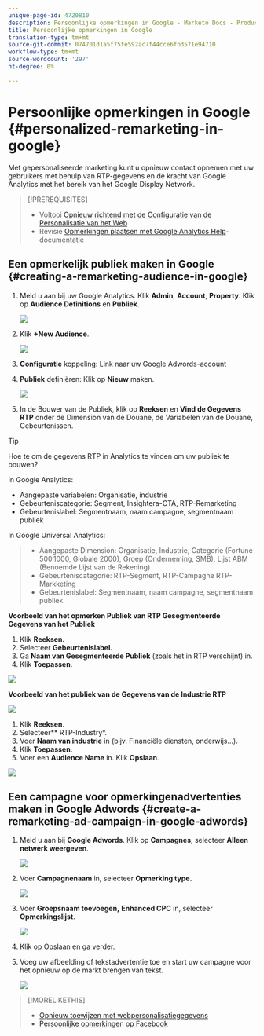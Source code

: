 ```yaml
---
unique-page-id: 4720810
description: Persoonlijke opmerkingen in Google - Marketo Docs - Productdocumentatie
title: Persoonlijke opmerkingen in Google
translation-type: tm+mt
source-git-commit: 074701d1a5f75fe592ac7f44cce6fb3571e94710
workflow-type: tm+mt
source-wordcount: '297'
ht-degree: 0%

---
```



# Persoonlijke opmerkingen in Google {#personalized-remarketing-in-google}

Met gepersonaliseerde marketing kunt u opnieuw contact opnemen met uw gebruikers met behulp van RTP-gegevens en de kracht van Google Analytics met het bereik van het Google Display Network.

>[!PREREQUISITES]
>
>* Voltooi [Opnieuw richtend met de Configuratie van de Personalisatie van het Web ](retargeting-with-web-personalization-data.md)
>* Revisie [Opmerkingen plaatsen met Google Analytics Help](https://support.google.com/analytics/topic/2611283?hl=en&amp;ref_topic=3413645)-documentatie

>



## Een opmerkelijk publiek maken in Google {#creating-a-remarketing-audience-in-google}

1. Meld u aan bij uw Google Analytics. Klik **Admin**, **Account**, **Property**. Klik op **Audience Definitions** en **Publiek**.

   ![](assets/remarketing-ga-screenshots.jpg)

1. Klik **+New Audience**.

   ![](assets/image2015-1-15-17-3a26-3a40.png)

1. **Configuratie** koppeling: Link naar uw Google Adwords-account
1. **Publiek** definiëren: Klik op  **Nieuw** maken.

   ![](assets/image2015-1-15-17-3a32-3a4.png)

1. In de Bouwer van de Publiek, klik op **Reeksen** en **Vind de Gegevens RTP** onder de Dimension van de Douane, de Variabelen van de Douane, Gebeurtenissen.

>[!TIP]
>
>Hoe te om de gegevens RTP in Analytics te vinden om uw publiek te bouwen?
>
>In Google Analytics:
>
>* Aangepaste variabelen: Organisatie, industrie
>* Gebeurteniscategorie: Segment, Insightera-CTA, RTP-Remarketing
>* Gebeurtenislabel: Segmentnaam, naam campagne, segmentnaam publiek

>
>
In Google Universal Analytics:
>
>* Aangepaste Dimension: Organisatie, Industrie, Categorie (Fortune 500.1000, Globale 2000), Groep (Onderneming, SMB), Lijst ABM (Benoemde Lijst van de Rekening)
>* Gebeurteniscategorie: RTP-Segment, RTP-Campagne RTP-Markketing
>* Gebeurtenislabel: Segmentnaam, naam campagne, segmentnaam publiek

>



**Voorbeeld van het opmerken Publiek van RTP Gesegmenteerde Gegevens van het Publiek**

1. Klik **Reeksen.**
1. Selecteer **Gebeurtenislabel.**
1. Ga **Naam van Gesegmenteerde Publiek** (zoals het in RTP verschijnt) in.
1. Klik **Toepassen**.

![](assets/image2015-2-10-14-3a51-3a43.png)

**Voorbeeld van het publiek van de Gegevens van de Industrie RTP**

![](assets/image2015-1-15-17-3a36-3a5.png)

1. Klik **Reeksen**.
1. Selecteer** RTP-Industry*.
1. Voer **Naam van industrie** in (bijv. Financiële diensten, onderwijs...).
1. Klik **Toepassen**.
1. Voer een **Audience Name** in. Klik **Opslaan**.

![](assets/image2015-1-15-18-3a29-3a16.png)

## Een campagne voor opmerkingenadvertenties maken in Google Adwords {#create-a-remarketing-ad-campaign-in-google-adwords}

1. Meld u aan bij **Google Adwords**. Klik op **Campagnes**, selecteer **Alleen netwerk weergeven**.

   ![](assets/image2015-1-15-18-3a31-3a58.png)

1. Voer **Campagnenaam** in, selecteer **Opmerking type.**

   ![](assets/image2015-1-15-18-3a35-3a7.png)

1. Voer **Groepsnaam toevoegen,** **Enhanced CPC** in, selecteer **Opmerkingslijst**.

   ![](assets/image2015-1-15-18-3a51-3a57.png)

1. Klik op Opslaan en ga verder.
1. Voeg uw afbeelding of tekstadvertentie toe en start uw campagne voor het opnieuw op de markt brengen van tekst.

   ![](assets/image2015-1-15-18-3a47-3a21.png)

>[!MORELIKETHIS]
>
>* [Opnieuw toewijzen met webpersonalisatiegegevens](retargeting-with-web-personalization-data.md)
>* [Persoonlijke opmerkingen op Facebook](personalized-remarketing-in-facebook.md)

